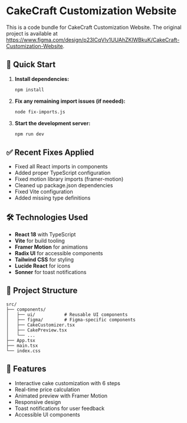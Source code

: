 
  # CakeCraft Customization Website

  This is a code bundle for CakeCraft Customization Website. The original project is available at https://www.figma.com/design/p23lCqVlv1UUAhZKlWBkuK/CakeCraft-Customization-Website.

  ## 🚀 Quick Start

  1. **Install dependencies:**
     ```bash
     npm install
     ```

  2. **Fix any remaining import issues (if needed):**
     ```bash
     node fix-imports.js
     ```

  3. **Start the development server:**
     ```bash
     npm run dev
     ```

  ## ✅ Recent Fixes Applied

  - Fixed all React imports in components
  - Added proper TypeScript configuration
  - Fixed motion library imports (framer-motion)
  - Cleaned up package.json dependencies
  - Fixed Vite configuration
  - Added missing type definitions

  ## 🛠️ Technologies Used

  - **React 18** with TypeScript
  - **Vite** for build tooling
  - **Framer Motion** for animations
  - **Radix UI** for accessible components
  - **Tailwind CSS** for styling
  - **Lucide React** for icons
  - **Sonner** for toast notifications

  ## 📁 Project Structure

  ```
  src/
  ├── components/
  │   ├── ui/           # Reusable UI components
  │   ├── figma/        # Figma-specific components
  │   ├── CakeCustomizer.tsx
  │   ├── CakePreview.tsx
  │   └── ...
  ├── App.tsx
  ├── main.tsx
  └── index.css
  ```

  ## 🎂 Features

  - Interactive cake customization with 6 steps
  - Real-time price calculation
  - Animated preview with Framer Motion
  - Responsive design
  - Toast notifications for user feedback
  - Accessible UI components
  